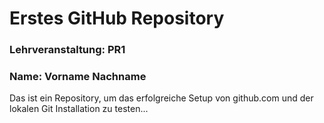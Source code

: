 # Erstes GitHub Repository
### Lehrveranstaltung: PR1
### Name: Vorname Nachname
Das ist ein Repository, um das erfolgreiche Setup von github.com und der lokalen Git Installation zu
testen...